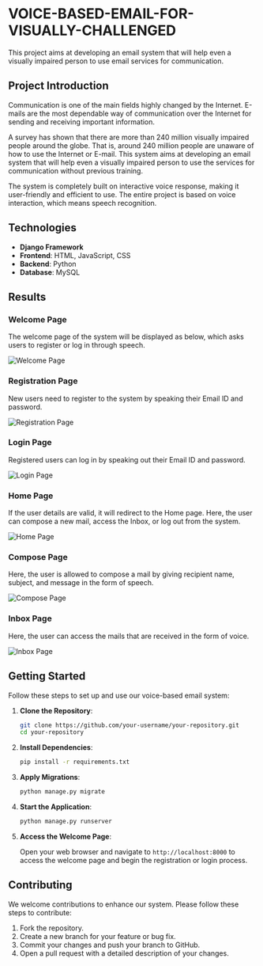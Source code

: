 # VOICE-BASED-EMAIL-FOR-VISUALLY-CHALLENGED

This project aims at developing an email system that will help even a visually impaired person to use email services for communication.

## Project Introduction

Communication is one of the main fields highly changed by the Internet. E-mails are the most dependable way of communication over the Internet for sending and receiving important information. 

A survey has shown that there are more than 240 million visually impaired people around the globe. That is, around 240 million people are unaware of how to use the Internet or E-mail. This system aims at developing an email system that will help even a visually impaired person to use the services for communication without previous training.

The system is completely built on interactive voice response, making it user-friendly and efficient to use. The entire project is based on voice interaction, which means speech recognition.

## Technologies

- **Django Framework**
- **Frontend**: HTML, JavaScript, CSS
- **Backend**: Python
- **Database**: MySQL

## Results

### Welcome Page

The welcome page of the system will be displayed as below, which asks users to register or log in through speech.

![Welcome Page](VOICE-BASED-EMAIL-FOR-VISUALLY-CHALLENGED/Images/welcome.png)

### Registration Page

New users need to register to the system by speaking their Email ID and password.

![Registration Page](VOICE-BASED-EMAIL-FOR-VISUALLY-CHALLENGED/Images/register.png)

### Login Page

Registered users can log in by speaking out their Email ID and password.

![Login Page](VOICE-BASED-EMAIL-FOR-VISUALLY-CHALLENGED/Images/login.png)

### Home Page

If the user details are valid, it will redirect to the Home page. Here, the user can compose a new mail, access the Inbox, or log out from the system.

![Home Page](VOICE-BASED-EMAIL-FOR-VISUALLY-CHALLENGED/Images/homepage.png)

### Compose Page

Here, the user is allowed to compose a mail by giving recipient name, subject, and message in the form of speech.

![Compose Page](VOICE-BASED-EMAIL-FOR-VISUALLY-CHALLENGED/Images/compose.png)

### Inbox Page

Here, the user can access the mails that are received in the form of voice.

![Inbox Page](VOICE-BASED-EMAIL-FOR-VISUALLY-CHALLENGED/Images/inbox.png)

## Getting Started

Follow these steps to set up and use our voice-based email system:

1. **Clone the Repository**:

   ```bash
   git clone https://github.com/your-username/your-repository.git
   cd your-repository
   ```

2. **Install Dependencies**:

   ```bash
   pip install -r requirements.txt
   ```

3. **Apply Migrations**:

   ```bash
   python manage.py migrate
   ```

4. **Start the Application**:

   ```bash
   python manage.py runserver
   ```

5. **Access the Welcome Page**:

   Open your web browser and navigate to `http://localhost:8000` to access the welcome page and begin the registration or login process.

## Contributing

We welcome contributions to enhance our system. Please follow these steps to contribute:

1. Fork the repository.
2. Create a new branch for your feature or bug fix.
3. Commit your changes and push your branch to GitHub.
4. Open a pull request with a detailed description of your changes.